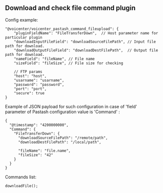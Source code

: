 Download and check file command plugin
---

Config example:
````
"@voicenter/voicenter_pastash_command_fileupload": {
    "pluginFieldName": "FileTransferDown",  // Host parameter name for particular plugin
    "downloadInputFileField": "downloadSourceFilePath", // Input file path for download. 
    "downloadOutputFileField": "downloadDestFilePath",  // Output file path for download.
    "nameField": "fileName", // File name
    "sizeField": "fileSize", // File size for checking
    
    // FTP params
    "host": "host",
    "usarname": "usarname",
    "password": "password",
    "port": "port",
    "secure": true
}
````

Example of JSON payload for such configuration in case of 'field' parameter of Pastash configuration value is 'Command' :
````
{
  "@timestamp": "4200000000",
  "Command": {
    "FileTransferDown": {
      "downloadSourceFilePath": "/remote/path",
      "downloadDestFilePath": "/local/path",

      "fileName": "file.name",
      "fileSize": "42"
    }
  }
}
````

Commands list:
````
downloadFile();
````